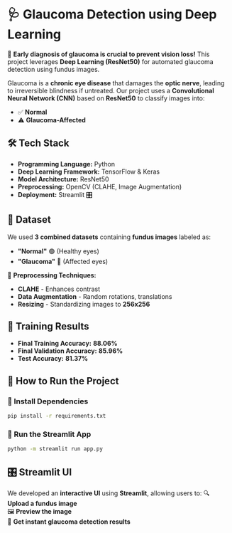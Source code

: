 # **🩺 Glaucoma Detection using Deep Learning**
🔬 **Early diagnosis of glaucoma is crucial to prevent vision loss!** This project leverages **Deep Learning (ResNet50)** for automated glaucoma detection using fundus images.

Glaucoma is a **chronic eye disease** that damages the **optic nerve**, leading to irreversible blindness if untreated. Our project uses a **Convolutional Neural Network (CNN)** based on **ResNet50** to classify images into:
- ✅ **Normal**  
- ⚠️ **Glaucoma-Affected**

## **🛠️ Tech Stack**
- **Programming Language:** Python  
- **Deep Learning Framework:** TensorFlow & Keras   
- **Model Architecture:** ResNet50   
- **Preprocessing:** OpenCV (CLAHE, Image Augmentation)   
- **Deployment:** Streamlit 🎛  

## **📂 Dataset**
We used **3 combined datasets** containing **fundus images** labeled as:
- **"Normal"** 🟢 (Healthy eyes)
- **"Glaucoma"** 🔴 (Affected eyes)

🔄 **Preprocessing Techniques:**  
- **CLAHE** - Enhances contrast  
- **Data Augmentation** - Random rotations, translations  
- **Resizing** - Standardizing images to **256x256**  

## **🔢 Training Results**
- **Final Training Accuracy:** **88.06%**
- **Final Validation Accuracy:** **85.96%**
- **Test Accuracy:** **81.37%**

## **📌 How to Run the Project**
### **🔧 Install Dependencies**
```sh
pip install -r requirements.txt
```

### **🏃 Run the Streamlit App**
```sh
python -m streamlit run app.py
```

## **🎛️ Streamlit UI**
We developed an **interactive UI** using **Streamlit**, allowing users to:
🔍 **Upload a fundus image**  
🖼️ **Preview the image**  
🧠 **Get instant glaucoma detection results**  





